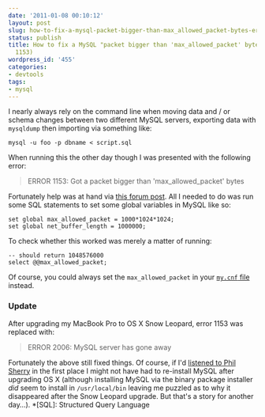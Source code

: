 ```yaml
---
date: '2011-01-08 00:10:12'
layout: post
slug: how-to-fix-a-mysql-packet-bigger-than-max_allowed_packet-bytes-error-error-1153
status: publish
title: How to fix a MySQL "packet bigger than 'max_allowed_packet' bytes" error (Error
  1153)
wordpress_id: '455'
categories:
- devtools
tags:
- mysql
---
```


I nearly always rely on the command line when moving data and / or schema changes between two different MySQL servers, exporting data with `mysqldump` then importing via something like:
    
    mysql -u foo -p dbname < script.sql

When running this the other day though I was presented with the following error:
	
> 
> ERROR 1153: Got a packet bigger than 'max_allowed_packet' bytes
> 

Fortunately help was at hand via [this forum post](http://forums.mysql.com/read.php?35,75794,253112#msg-253112). All I needed to do was run some SQL statements to set some global variables in MySQL like so:
    
    set global max_allowed_packet = 1000*1024*1024; 
    set global net_buffer_length = 1000000;
    	
To check whether this worked was merely a matter of running:

    -- should return 1048576000
    select @@max_allowed_packet;

Of course, you could always set the `max_allowed_packet` in your [`my.cnf` file](http://dev.mysql.com/doc/refman/5.1/en/option-files.html) instead.

### Update

After upgrading my MacBook Pro to OS X Snow Leopard, error 1153 was replaced with:
	
> ERROR 2006: MySQL server has gone away

Fortunately the above still fixed things. Of course, if I'd [listened to Phil Sherry](http://philsherry.com/2008/12/22/installing-mysql-for-mac-os-x-leopard-105/) in the first place I might not have had to re-install MySQL after upgrading OS X (although installing MySQL via the binary package installer _did_ seem to install in `/usr/local/bin` leaving me puzzled as to why it disappeared after the Snow Leopard upgrade. But that's a story for another day…).
  *[SQL]: Structured Query Language
